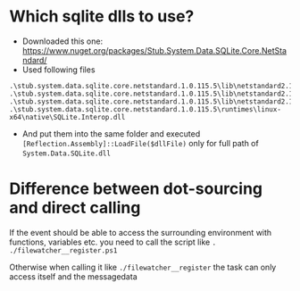 # Which sqlite dlls to use?

- Downloaded this one: https://www.nuget.org/packages/Stub.System.Data.SQLite.Core.NetStandard/
- Used following files

```
.\stub.system.data.sqlite.core.netstandard.1.0.115.5\lib\netstandard2.1\System.Data.SQLite.xml
.\stub.system.data.sqlite.core.netstandard.1.0.115.5\lib\netstandard2.1\System.Data.SQLite.dll
.\stub.system.data.sqlite.core.netstandard.1.0.115.5\lib\netstandard2.1\System.Data.SQLite.dll.altconfig
.\stub.system.data.sqlite.core.netstandard.1.0.115.5\runtimes\linux-x64\native\SQLite.Interop.dll
```

- And put them into the same folder and executed `[Reflection.Assembly]::LoadFile($dllFile)` only for full path of `System.Data.SQLite.dll`

# Difference between dot-sourcing and direct calling

If the event should be able to access the surrounding environment with functions, variables etc. you need to call the script like `. ./filewatcher__register.ps1`

Otherwise when calling it like `./filewatcher__register` the task can only access itself and the messagedata